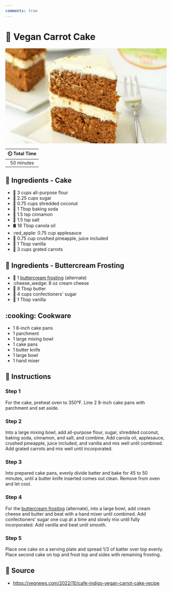 ```yaml
---
comments: true
---
```

# :cake: Vegan Carrot Cake

![Vegan Carrot Cake](../assets/images/vegan-carrot-cake.jpg)

| :timer_clock: Total Time |
|:-----------------------: |
| 50 minutes |

## :salt: Ingredients - Cake

- :ear_of_rice: 3 cups all-purpose flour
- :candy: 2.25 cups sugar
- :coconut: 0.75 cups shredded coconut
- :cup_with_straw: 1 Tbsp baking soda
- :custard: 1.5 tsp cinnamon
- :salt: 1.5 tsp salt
- :oil_drum: 18 Tbsp canola oil
- :red_apple: 0.75 cup applesauce
- :pineapple: 0.75 cup crushed pineapple, juice included
- :icecream: 1 Tbsp vanilla
- :carrot: 3 cups grated carrots

## :salt: Ingredients - Buttercream Frosting

- :cake: 1 [buttercream frosting][1] (alternate)
- :cheese_wedge: 8 oz cream cheese
- :butter: 8 Tbsp butter
- :candy: 4 cups confectioners' sugar
- :icecream: 1 Tbsp vanilla

## :cooking: Cookware

- 1 8-inch cake pans
- 1 parchment
- 1 large mixing bowl
- 1 cake pans
- 1 butter knife
- 1 large bowl
- 1 hand mixer

## :pencil: Instructions

### Step 1

For the cake, preheat oven to 350°F. Line 2 8-inch cake pans with parchment and set aside.

### Step 2

Into a large mixing bowl, add all-purpose flour, sugar, shredded coconut, baking soda, cinnamon, and salt, and combine.
Add canola oil, applesauce, crushed pineapple, juice included, and vanilla and mix well until combined. Add grated
carrots and mix well until incorporated.

### Step 3

Into prepared cake pans, evenly divide batter and bake for 45 to 50 minutes, until a butter knife inserted comes out
clean. Remove from oven and let cool.

### Step 4

For the [buttercream frosting][1] (alternate), into a large bowl, add cream cheese and butter and beat with a hand
mixer until combined. Add confectioners' sugar one cup at a time and slowly mix until fully incorporated. Add vanilla
and beat until smooth.

### Step 5

Place one cake on a serving plate and spread 1/3 of batter over top evenly. Place second cake on top and frost top and
sides with remaining frosting.

## :link: Source

- <https://vegnews.com/2022/10/cafe-indigo-vegan-carrot-cake-recipe>

[1]: <../ingredients/frosting/classic-vanilla-buttercream-frosting.md>
